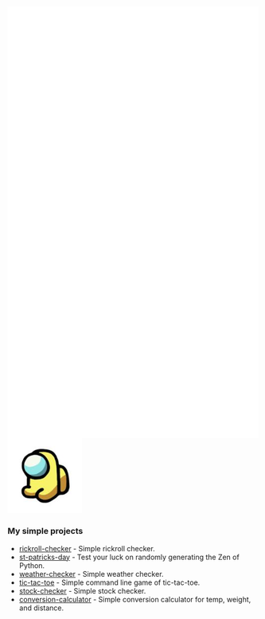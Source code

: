 <img align="left" alt="Metrics" src="https://github.com/bobbyinvent/bobbyinvent/blob/main/github-metrics.svg">
<img alt="Tiny Yellow" src="https://github.com/bobbyinvent/bobbyinvent/blob/main/tiny-yellow.jpg">

### My simple projects

- [rickroll-checker](https://github.com/bobbyinvent/rickroll-checker) - Simple rickroll checker.
- [st-patricks-day](https://github.com/bobbyinvent/st-patricks-day) - Test your luck on randomly generating the Zen of Python.
- [weather-checker](https://github.com/bobbyinvent/weather-checker) - Simple weather checker.
- [tic-tac-toe](https://github.com/bobbyinvent/tic-tac-toe) - Simple command line game of tic-tac-toe.
- [stock-checker](https://github.com/bobbyinvent/stock-checker) - Simple stock checker.
- [conversion-calculator](https://github.com/bobbyinvent/conversion-calculator) - Simple conversion calculator for temp, weight, and distance.
